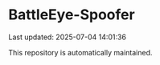 # BattleEye-Spoofer

Last updated: 2025-07-04 14:01:36

This repository is automatically maintained.
